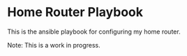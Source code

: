 # Home Router Playbook

This is the ansible playbook for configuring my home router.

Note: This is a work in progress.
